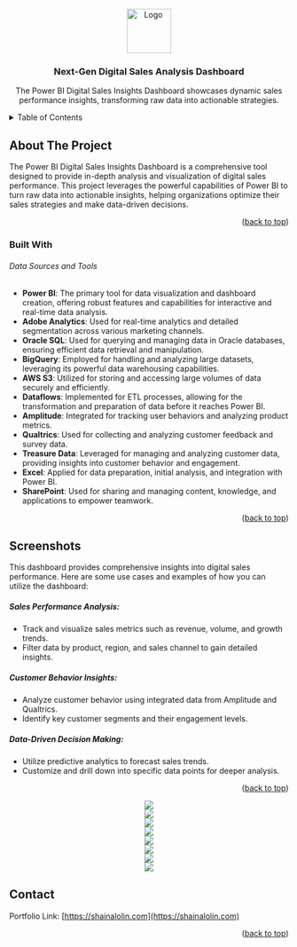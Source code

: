 <div id="top"></div>

<!-- PROJECT LOGO -->
<br />
<div align="center">
  <a href="https://github.com/slaisha/power-bi-digital-sales">
    <img src="images/sales.png" alt="Logo" width="80" height="80">
  </a>

<h3 align="center">Next-Gen Digital Sales Analysis Dashboard</h3>

  <p align="center">
  The Power BI Digital Sales Insights Dashboard showcases dynamic sales performance insights, transforming raw data into actionable strategies.

  </p>
</div>



<!-- TABLE OF CONTENTS -->
<details>
  <summary>Table of Contents</summary>
  <ol>
    <li><a href="#about-the-project">About The Project</a></li>
    <li><a href="#built-with">Built With</a></li>
    </li>
    <li><a href="#usage">Usage</a></li>
    <li><a href="#screenshots">Screenshots</a></li>
    <li><a href="#contact">Contact</a></li>
    <li><a href="#acknowledgments">Acknowledgments</a></li>
  </ol>
</details>



<!-- ABOUT THE PROJECT -->
## About The Project

<!-- [![Product Name Screen Shot][product-screenshot]](https://example.com) -->

The Power BI Digital Sales Insights Dashboard is a comprehensive tool designed to provide in-depth analysis and visualization of digital sales performance. This project leverages the powerful capabilities of Power BI to turn raw data into actionable insights, helping organizations optimize their sales strategies and make data-driven decisions.


<p align="right">(<a href="#top">back to top</a>)</p>



### Built With
###### Data Sources and Tools
* **Power BI**: The primary tool for data visualization and dashboard creation, offering robust features and capabilities for interactive and real-time data analysis.
* **Adobe Analytics**: Used for real-time analytics and detailed segmentation across various marketing channels.
* **Oracle SQL**: Used for querying and managing data in Oracle databases, ensuring efficient data retrieval and manipulation.
* **BigQuery**: Employed for handling and analyzing large datasets, leveraging its powerful data warehousing capabilities.
* **AWS S3**: Utilized for storing and accessing large volumes of data securely and efficiently.
* **Dataflows**: Implemented for ETL processes, allowing for the transformation and preparation of data before it reaches Power BI.
* **Amplitude**: Integrated for tracking user behaviors and analyzing product metrics.
* **Qualtrics**: Used for collecting and analyzing customer feedback and survey data.
* **Treasure Data**: Leveraged for managing and analyzing customer data, providing insights into customer behavior and engagement.
* **Excel**: Applied for data preparation, initial analysis, and integration with Power BI.
* **SharePoint**: Used for sharing and managing content, knowledge, and applications to empower teamwork.

<!-- 
* [React.js](https://reactjs.org/)
* [Vue.js](https://vuejs.org/)
* [Angular](https://angular.io/)
* [Svelte](https://svelte.dev/)
* [Laravel](https://laravel.com)
* [Bootstrap](https://getbootstrap.com)
* [JQuery](https://jquery.com) -->

<p align="right">(<a href="#top">back to top</a>)</p>



<!-- SCREENSHOTS -->
## Screenshots

This dashboard provides comprehensive insights into digital sales performance. Here are some use cases and examples of how you can utilize the dashboard:

##### Sales Performance Analysis:

- Track and visualize sales metrics such as revenue, volume, and growth trends.
- Filter data by product, region, and sales channel to gain detailed insights.

##### Customer Behavior Insights:

- Analyze customer behavior using integrated data from Amplitude and Qualtrics.
- Identify key customer segments and their engagement levels.

##### Data-Driven Decision Making:

- Utilize predictive analytics to forecast sales trends.
- Customize and drill down into specific data points for deeper analysis.
<p align="right">(<a href="#top">back to top</a>)</p>


<!-- Image Stack with GitHub Links -->
<div align="center">

<!-- Image with GitHub Link -->
<div>
  <a href="https://github.com/slaisha/power-bi-digital-sales/blob/master/images/Saffron-Autos-01.png">
    <img src="images/Saffron-Autos-01.png" style="max-width: 100%; height: auto;">
  </a>
</div>

<!-- Image with GitHub Link -->
<div>
  <a href="https://github.com/slaisha/power-bi-digital-sales/blob/master/images/Saffron-Autos-02.png">
    <img src="images/Saffron-Autos-02.png" style="max-width: 100%; height: auto;">
  </a>
</div>

<!-- Image with GitHub Link -->
<div>
  <a href="https://github.com/slaisha/power-bi-digital-sales/blob/master/images/Saffron-Autos-03.png">
    <img src="images/Saffron-Autos-03.png" style="max-width: 100%; height: auto;">
  </a>
</div>

<!-- Image with GitHub Link -->
<div>
  <a href="https://github.com/slaisha/power-bi-digital-sales/blob/master/images/Saffron-Autos-04.png">
    <img src="images/Saffron-Autos-04.png" style="max-width: 100%; height: auto;">
  </a>
</div>

<!-- Image with GitHub Link -->
<div>
  <a href="https://github.com/slaisha/power-bi-digital-sales/blob/master/images/Saffron-Autos-05.png">
    <img src="images/Saffron-Autos-05.png" style="max-width: 100%; height: auto;">
  </a>
</div>

<!-- Image with GitHub Link -->
<div>
  <a href="https://github.com/slaisha/power-bi-digital-sales/blob/master/images/Saffron-Autos-06.png">
    <img src="images/Saffron-Autos-06.png" style="max-width: 100%; height: auto;">
  </a>
</div>

<!-- Image with GitHub Link -->
<div>
  <a href="https://github.com/slaisha/power-bi-digital-sales/blob/master/images/Saffron-Autos-07.png">
    <img src="images/Saffron-Autos-07.png" style="max-width: 100%; height: auto;">
  </a>
</div>

<!-- Image with GitHub Link -->
<div>
  <a href="https://github.com/slaisha/power-bi-digital-sales/blob/master/images/Saffron-Autos-08.png">
    <img src="images/Saffron-Autos-08.png" style="max-width: 100%; height: auto;">
  </a>
</div>

</div> <!-- End of Center Alignment -->




<!-- CONTACT -->
## Contact

Portfolio Link: [https://shainalolin.com](https://shainalolin.com)

<p align="right">(<a href="#top">back to top</a>)</p>




<!-- MARKDOWN LINKS & IMAGES -->
<!-- https://www.markdownguide.org/basic-syntax/#reference-style-links -->
[contributors-shield]: https://img.shields.io/github/contributors/github_username/repo_name.svg?style=for-the-badge
[contributors-url]: https://github.com/github_username/repo_name/graphs/contributors
[forks-shield]: https://img.shields.io/github/forks/github_username/repo_name.svg?style=for-the-badge
[forks-url]: https://github.com/github_username/repo_name/network/members
[stars-shield]: https://img.shields.io/github/stars/github_username/repo_name.svg?style=for-the-badge
[stars-url]: https://github.com/github_username/repo_name/stargazers
[issues-shield]: https://img.shields.io/github/issues/github_username/repo_name.svg?style=for-the-badge
[issues-url]: https://github.com/github_username/repo_name/issues
[license-shield]: https://img.shields.io/github/license/github_username/repo_name.svg?style=for-the-badge
[license-url]: https://github.com/github_username/repo_name/blob/master/LICENSE.txt
[linkedin-shield]: https://img.shields.io/badge/-LinkedIn-black.svg?style=for-the-badge&logo=linkedin&colorB=555
[linkedin-url]: https://linkedin.com/in/linkedin_username
[product-screenshot]: images/screenshot.png
[s1-screenshot]: images/Saffron-Autos-01.png
